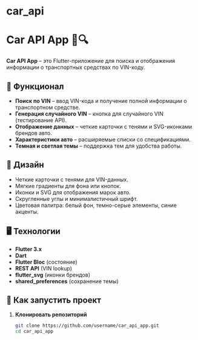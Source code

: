 # car_api
 
# Car API App 🚗🔍  

**Car API App** – это Flutter-приложение для поиска и отображения информации о транспортных средствах по VIN-коду.  

## 📌 **Функционал**  
- **Поиск по VIN** – ввод VIN-кода и получение полной информации о транспортном средстве.  
- **Генерация случайного VIN** – кнопка для случайного VIN (тестирование API).  
- **Отображение данных** – четкие карточки с тенями и SVG-иконками брендов авто.  
- **Характеристики авто** – расширяемые списки со спецификациями.  
- **Темная и светлая темы** – поддержка тем для удобства работы.  

## 🎨 **Дизайн**  
- Четкие карточки с тенями для VIN-данных.  
- Мягкие градиенты для фона или кнопок.  
- Иконки и SVG для отображения марок авто.  
- Скругленные углы и минималистичный шрифт.  
- Цветовая палитра: белый фон, темно-серые элементы, синие акценты.  

## 🖥 **Технологии**  
- **Flutter 3.x**  
- **Dart**  
- **Flutter Bloc** (состояние)  
- **REST API** (VIN lookup)  
- **flutter_svg** (иконки брендов)  
- **shared_preferences** (сохранение темы)  

## 🚀 **Как запустить проект**  
1. **Клонировать репозиторий**  
   ```sh
   git clone https://github.com/username/car_api_app.git  
   cd car_api_app  

